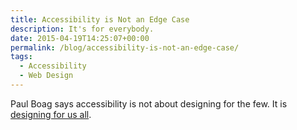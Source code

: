 ```yaml
---
title: Accessibility is Not an Edge Case
description: It's for everybody.
date: 2015-04-19T14:25:07+00:00
permalink: /blog/accessibility-is-not-an-edge-case/
tags:
  - Accessibility
  - Web Design
---
```


Paul Boag says accessibility is not about designing for the few. It is [designing for us all](https://boagworld.com/accessibility/accessibility-is-not-what-you-think/).
